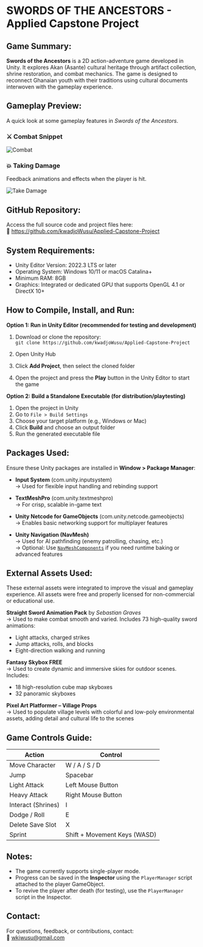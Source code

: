 SWORDS OF THE ANCESTORS - Applied Capstone Project
=========================================

Game Summary:
-------------
**Swords of the Ancestors** is a 2D action-adventure game developed in Unity. It explores Akan (Asante) cultural heritage through artifact collection, shrine restoration, and combat mechanics. The game is designed to reconnect Ghanaian youth with their traditions using cultural documents interwoven with the gameplay experience.


Gameplay Preview:
-----------------
A quick look at some gameplay features in *Swords of the Ancestors*.

### ⚔️ Combat Snippet

![Combat](Assets/Media/combat.gif)

### 💥 Taking Damage
Feedback animations and effects when the player is hit.

![Take Damage](Assets/Media/take-damage.gif)




GitHub Repository:
------------------
Access the full source code and project files here:  
🔗 https://github.com/kwadjoWusu/Applied-Capstone-Project

System Requirements:
--------------------
- Unity Editor Version: 2022.3 LTS or later  
- Operating System: Windows 10/11 or macOS Catalina+  
- Minimum RAM: 8GB  
- Graphics: Integrated or dedicated GPU that supports OpenGL 4.1 or DirectX 10+

How to Compile, Install, and Run:
---------------------------------

**Option 1: Run in Unity Editor (recommended for testing and development)**  
1. Download or clone the repository:  
   `git clone https://github.com/kwadjoWusu/Applied-Capstone-Project`

2. Open Unity Hub  
3. Click **Add Project**, then select the cloned folder  
4. Open the project and press the **Play** button in the Unity Editor to start the game

**Option 2: Build a Standalone Executable (for distribution/playtesting)**  
1. Open the project in Unity  
2. Go to `File > Build Settings`  
3. Choose your target platform (e.g., Windows or Mac)  
4. Click **Build** and choose an output folder  
5. Run the generated executable file

Packages Used:
--------------
Ensure these Unity packages are installed in **Window > Package Manager**:

- **Input System** (com.unity.inputsystem)  
  → Used for flexible input handling and rebinding support

- **TextMeshPro** (com.unity.textmeshpro)  
  → For crisp, scalable in-game text

- **Unity Netcode for GameObjects** (com.unity.netcode.gameobjects)  
  → Enables basic networking support for multiplayer features

- **Unity Navigation (NavMesh)**  
  → Used for AI pathfinding (enemy patrolling, chasing, etc.)  
  → Optional: Use [`NavMeshComponents`](https://github.com/Unity-Technologies/NavMeshComponents) if you need runtime baking or advanced features
  
External Assets Used:
---------------------
These external assets were integrated to improve the visual and gameplay experience. All assets were free and properly licensed for non-commercial or educational use.

**Straight Sword Animation Pack** by *Sebastian Graves*  
→ Used to make combat smooth and varied. Includes 73 high-quality sword animations:
- Light attacks, charged strikes
- Jump attacks, rolls, and blocks
- Eight-direction walking and running

**Fantasy Skybox FREE**  
→ Used to create dynamic and immersive skies for outdoor scenes. Includes:
- 18 high-resolution cube map skyboxes  
- 32 panoramic skyboxes

**Pixel Art Platformer – Village Props**  
→ Used to populate village levels with colorful and low-poly environmental assets, adding detail and cultural life to the scenes

Game Controls Guide:
--------------------
| Action               | Control                         |
|----------------------|---------------------------------|
| Move Character       | W / A / S / D                   |
| Jump                 | Spacebar                        |
| Light Attack         | Left Mouse Button               |
| Heavy Attack         | Right Mouse Button              |
| Interact (Shrines)   | I                               |
| Dodge / Roll         | E                               |
| Delete Save Slot     | X                               |
| Sprint               | Shift + Movement Keys (WASD)    |

Notes:
------
- The game currently supports single-player mode.  
- Progress can be saved in the **Inspector** using the `PlayerManager` script attached to the player GameObject.  
- To revive the player after death (for testing), use the `PlayerManager` script in the Inspector.  

Contact:
--------
For questions, feedback, or contributions, contact:  
📧 wkjwusu@gmail.com
